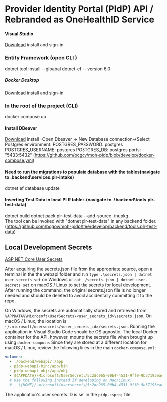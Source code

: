 # Provider Identity Portal (PIdP) API / Rebranded as OneHealthID Service

#### Visual Studio

[Download](https://visualstudio.microsoft.com/) install and sign-in

### Entity Framework (open CLI )
dotnet tool install --gloabal dotnet-ef -- version 6.0

#####  Docker Desktop
[Download](https://www.docker.com/products/docker-desktop/) install and sign-in

### In the root of the project (CLI)
docker compose up

#### Install DBeaver
[Download](https://dbeaver.io/download/) install
-Open Dbeaver -> New Database connection->Select Postgres
environment:
      POSTGRES_PASSWORD: postgres
      POSTGRES_USERNAME: postgres
      POSTGRES_DB: postgres
      ports:  - "5433:5432"
(https://github.com/bcgov/moh-pidp/blob/develop/docker-compose.yml)

#### Need to run the migrations to populate database with the tables(navigate to .backend\services.plr-intake)

dotnet ef database update

#### Inserting Test Data in local PLR tables.(navigate to .\backend\tools.plr-test-data)
dotnet build
dotnet pack
plr-test-data --add-source .\nupkg\
The tool can be invoked with "dotnet plr-test-data" in any backend folder.
(https://github.com/bcgov/moh-pidp/tree/develop/backend/tools.plr-test-data)

## Local Development Secrets

[ASP.NET Core User Secrets](https://docs.microsoft.com/en-us/aspnet/core/security/app-secrets?view=aspnetcore-5.0&tabs=windows)

After acquiring the secrets.json file from the appropriate source, open a terminal in the the webapi folder and run
`type .\secrets.json | dotnet user-secrets set` on Windows or
`cat ./secrets.json | dotnet user-secrets set` on macOS / Linux
to set the secrets for local development.
After running the command, the original secrets.json file is no longer needed and should be deleted to avoid accidentally committing it to the repo.

On Windows, the secrets are automatically stored and retrieved from `%APPDATA%\Microsoft\UserSecrets\<user_secrets_id>\secrets.json`. On macOS / Linux, the location is `~/.microsoft/usersecrets/<user_secrets_id>/secrets.json`.
Running the application in Visual Studio Code should be OS agnostic. The local Docker container for the API, however, mounts the secrets file when brought up using `docker-compose`. Since they are stored at a different location for macOS / Linux, review the following lines in the main `docker-compose.yml`:
```yaml
volumes:
  - ./backend/webapi/:/app
  - pidp-webapi-bin:/app/bin
  - pidp-webapi-obj:/app/obj
  - ${APPDATA}/Microsoft/UserSecrets/5c2dc965-00b4-4531-9ff0-9b37193ead9b:/root/.microsoft/usersecrets/5c2dc965-00b4-4531-9ff0-9b37193ead9b
  # Use the following instead if developing on Mac/Linux:
  # - ${HOME}/.microsoft/usersecrets/5c2dc965-00b4-4531-9ff0-9b37193ead9b:/root/.microsoft/usersecrets/5c2dc965-00b4-4531-9ff0-9b37193ead9b
```

The application's user secrets ID is set in the `pidp.csproj` file.
